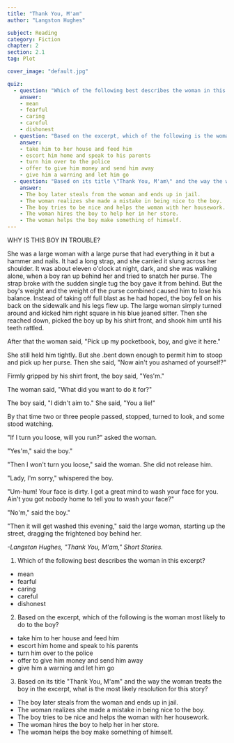 ```yaml
---
title: "Thank You, M'am"
author: "Langston Hughes"

subject: Reading
category: Fiction
chapter: 2
section: 2.1
tag: Plot

cover_image: "default.jpg"

quiz:
  - question: "Which of the following best describes the woman in this excerpt?"
    answer:
    - mean
    - fearful
    - caring
    - careful
    - dishonest
  - question: "Based on the excerpt, which of the following is the woman most likely to do to the boy?"
    answer:
    - take him to her house and feed him
    - escort him home and speak to his parents
    - turn him over to the police
    - offer to give him money and send him away
    - give him a warning and let him go
  - question: "Based on its title \"Thank You, M'am\" and the way the woman treats the boy in the excerpt, what is the most likely resolution for this story?"
    answer:
    - The boy later steals from the woman and ends up in jail.
    - The woman realizes she made a mistake in being nice to the boy.
    - The boy tries to be nice and helps the woman with her housework.
    - The woman hires the boy to help her in her store.
    - The woman helps the boy make something of himself.
---
```

WHY IS THIS BOY IN TROUBLE?

She was a large woman with a large purse that had everything in it but a hammer and nails. It had a long strap, and she carried it slung across her shoulder. It was about eleven o'clock at night, dark, and she was walking alone, when a boy ran up behind her and tried to snatch her purse. The strap broke with the sudden single tug the boy gave it from behind. But the boy's weight and the weight of the purse combined caused him to lose his balance. Instead of taking off full blast as he had hoped, the boy fell on his back on the sidewalk and his legs flew up. The large woman simply turned around and kicked him right square in his blue jeaned sitter. Then she reached down, picked the boy up by his shirt front, and shook him until his teeth rattled.

After that the woman said, "Pick up my pocketbook, boy, and give it here."

She still held him tightly. But she .bent down enough to permit him to stoop and pick up her purse. Then she said, "Now ain't you ashamed of yourself?"

Firmly gripped by his shirt front, the boy said, "Yes'm."

The woman said, "What did you want to do it for?"

The boy said, "I didn't aim to." She said, "You a lie!"

By that time two or three people passed, stopped, turned to look, and some stood watching.

"If I turn you loose, will you run?" asked the woman.

"Yes'm," said the boy."

"Then I won't turn you loose," said the woman. She did not release him.

"Lady, I'm sorry," whispered the boy.

"Um-hum! Your face is dirty. I got a great mind to wash your face for you. Ain't you got nobody home to tell you to wash your face?"

"No'm," said the boy."

"Then it will get washed this evening," said the large woman, starting up the street, dragging the frightened boy behind her.


*-Langston Hughes, "Thank You, M'am," Short Stories.*


1.  Which of the following best describes the woman in this excerpt?
  * mean
  * fearful
  * caring
  * careful
  * dishonest

2.  Based on the excerpt, which of the following is the woman most likely to do to the boy?
  * take him to her house and feed him
  * escort him home and speak to his parents
  * turn him over to the police
  * offer to give him money and send him away
  * give him a warning and let him go

3.  Based on its title "Thank You, M'am" and the way the woman treats the boy in the excerpt, what is the most likely resolution for this story?
  * The boy later steals from the woman and ends up in jail.
  * The woman realizes she made a mistake in being nice to the boy.
  * The boy tries to be nice and helps the woman with her housework.
  * The woman hires the boy to help her in her store.
  * The woman helps the boy make something of himself.
